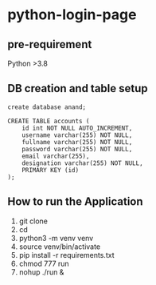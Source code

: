 # python-login-page

## pre-requirement 
Python >3.8


## DB creation and table setup

```
create database anand;
```

```
CREATE TABLE accounts (
    id int NOT NULL AUTO_INCREMENT,
    username varchar(255) NOT NULL,
    fullname varchar(255) NOT NULL,
    password varchar(255) NOT NULL,
    email varchar(255),
    designation varchar(255) NOT NULL,
    PRIMARY KEY (id)
);
```

## How to run the Application

1. git clone <repo>
2. cd <repo>
3. python3 -m venv venv
4. source venv/bin/activate
5. pip install -r requirements.txt
6. chmod 777 run
7. nohup ./run &
